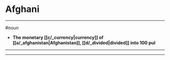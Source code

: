 # Afghani
---
#noun
- **The monetary [[c/_currency|currency]] of [[a/_afghanistan|Afghanistan]], [[d/_divided|divided]] into 100 pul**
---
---
